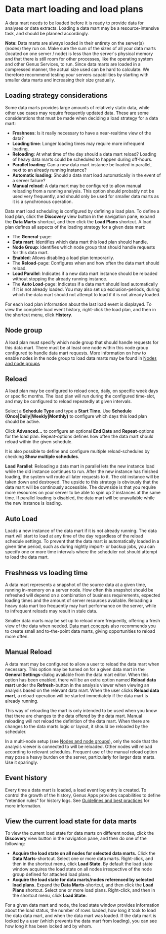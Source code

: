 # Data mart loading and load plans
A data mart needs to be loaded before it is ready to provide data for analyses or data extracts. Loading a data mart may be a resource-intensive task, and should be planned accordingly.

**Note:** Data marts are always loaded in their entirety on the server(s) (nodes) they run on. Make sure the sum of the sizes of all your data marts (located on one server / node) is less than the server's physical memory and that there is still room for other processes, like the operating system and other Genus Services, to run. Since data marts are loaded in a compressed manner, the actual size used can be hard to calculate. We therefore recommend testing your servers capabilities by starting with smaller data marts and increasing their size gradually.

## Loading strategy considerations
Some data marts provides large amounts of relatively static data, while other use cases may require frequently updated data. These are some considerations that must be made when deciding a load strategy for a data mart:

* **Freshness**: Is it really necessary to have a near-realtime view of the data?
* **Loading time**: Longer loading times may require more infrequent loading.
* **Reloading**: At what time of the day should a data mart reload? Loading of heavy data marts could be scheduled to happen during off-hours.
* **Parallel loading**: Can a new data mart instance be loaded in parallel, next to an already running instance?
* **Automatic loading**: Should a data mart load automatically in the event of a server failure?
* **Manual reload**: A data mart may be configured to allow manual reloading from a running analysis. This option should probably not be used very frequently, and should only be used for smaller data marts as it is a synchronous operation.

Data mart load scheduling is configured by defining a load plan. To define a load plan, click the **Discovery** view button in the navigation pane, expand the **Data Marts**-shortcut, and then click the **Load Plans** shortcut. A load plan defines all aspects of the loading strategy for a given data mart:

* The **General**-page: 
*   **Data mart**: Identifies which data mart this load plan should handle.
*   **Node Group**: Identifies which node group that should handle requests for this data mart.
*   **Enabled**: Allows disabling a load plan temporarily.
* The **Reload**-page: Configures when and how often the data mart should reload.
*   **Load Parallel**: Indicates if a new data mart instance should be reloaded without stopping the already running instance.
* The **Auto Load**-page: Indicates if a data mart should load automatically if it is not already loaded. You may also set up exclusion-periods, during which the data mart should not attempt to load if it is not already loaded.  

For each load plan information about the last load event is displayed. To view the complete load event history, right-click the load plan, and then in the shortcut menu, click **History**.

## Node group
A load plan must specify which node group that should handle requests for this data mart. There must be at least one node within this node group configured to handle data mart requests. More information on how to enable nodes in the node group to load data marts may be found in [Nodes and node groups](../../../developers/defining-an-app-model/services/nodes-and-node-groups.md)

## Reload
A load plan may be configured to reload once, daily, on specific week days or specific months. The load plan will run during the configured time-slot, and may be configured to reload repeatedly at given intervals.

Select a **Schedule Type** and type a **Start Time**. Use **Schedule (Once|Daily|Weekly|Monthly)** to configure which days this load plan should be active.

Click **Advanced...** to configure an optional **End Date** and **Repeat**-options for the load plan. Repeat-options defines how often the data mart should reload within the given schedule.

It is also possible to define and configure multiple reload-schedules by checking **Show multiple schedules**.

**Load Parallel**: Reloading a data mart in parallel lets the new instance load while the old instance continues to run. After the new instance has finished loading, the system will route all later requests to it. The old instance will be taken down and destroyed. The upside to this strategy is obviously that the data mart will be continously accessible. The downside is that you require more resources on your server to be able to spin up 2 instances at the same time. If parallel loading is disabled, the data mart will be unavailable while the new instance is loading.

## Auto Load
Loads a new instance of the data mart if it is not already running. The data mart will start to load at any time of the day regardless of the reload schedule settings. To prevent that the data mart is automatically loaded in a given time period, such as during nightly import- or backup jobs, you can specify one or more time intervals where the scheduler not should attempt to load the data mart.

## Freshness vs loading time
A data mart represents a snapshot of the source data at a given time, running in-memory on a server node. How often this snapshot should be refreshed will depend on a combination of business requirements, expected loading times and the amount of server resources available. Reloading a heavy data mart too frequently may hurt performance on the server, while to infrequent reloads may result in stale data.

Smaller data marts may be set up to reload more frequently, offering a fresh view of the data when needed. [Data mart concepts](data-mart-concepts.md) also recommends you to create small and to-the-point data marts, giving opportunities to reload more often.

## Manual Reload
A data mart may be configured to allow a user to reload the data mart when necessary. This option may be turned on for a given data mart in the **General Settings**-dialog available from the data mart editor. When this option has been enabled, there will be an extra option named **Reload data mart** under the **Refresh**-button in the analysis viewer when viewing an analysis based on the relevant data mart. When the user clicks **Reload data mart**, a reload-operation will be started immediately if the data mart is already running.

This way of reloading the mart is only intended to be used when you know that there are changes to the data offered by the data mart. Manual reloading will not reload the definition of the data mart. When there are changes to the data marts logic or layout, it should be reloaded by the scheduler.

In a multi-node setup (see [Nodes and node groups](../../../developers/defining-an-app-model/services/nodes-and-node-groups.md)), only the node that the analysis viewer is connected to will be reloaded. Other nodes will reload according to relevant schedules. Frequent use of the manual reload option may pose a heavy burden on the server, particularly for larger data marts. Use it sparingly.

## Event history
Every time a data mart is loaded, a load event log entry is created. To control the growth of the history, Genus Apps provides capabilities to define "retention rules" for history logs. See [Guidelines and best practices](../../../developers/guidelines-and-best-practices/deleting-log-entries-in-the-history.md) for more information.

## View the current load state for data marts
To view the current load state for data marts on different nodes, click the **Discovery** view button in the navigation pane, and then do one of the following: 

* **Acquire the load state on all nodes for selected data marts.** Click the **Data Marts**-shortcut. Select one or more data marts. Right-click, and then in the shortcut menu, click **Load State**. By default the load state window acquires the load state on all nodes irrespective of the node group defined for attached load plans.
* **Acquire the load state for data marts/nodes referenced by selected load plans.** Expand the **Data Marts**-shortcut, and then click the **Load Plans** shortcut. Select one or more load plans. Right-click, and then in the shortcut menu, click **Load State**.

For a given data mart and node, the load state window provides information about the load status, the number of rows loaded, how long it took to load the data data mart, and when the data mart was loaded. If the data mart is locked by a user (which prevents the data mart from loading), you can see how long it has been locked and by whom.
